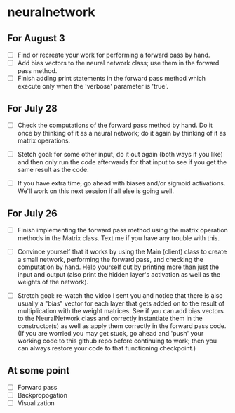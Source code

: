 # neuralnetwork

## For August 3
- [ ] Find or recreate your work for performing a forward pass by hand.
- [ ] Add bias vectors to the neural network class; use them in the forward pass method.
- [ ] Finish adding print statements in the forward pass method which execute only when the 'verbose' parameter is 'true'.

## For July 28
- [ ] Check the computations of the forward pass method by hand. Do it once by thinking of it as a neural network; do it again by thinking of it as matrix operations.
- [ ] Stetch goal: for some other input, do it out again (both ways if you like) and then only run the code afterwards for that input to see if you get the same result as the code.
- [ ] If you have extra time, go ahead with biases and/or sigmoid activations. We'll work on this next session if all else is going well.



## For July 26
- [ ] Finish implementing the forward pass method using the matrix operation methods in the Matrix class. Text me if you have any trouble with this.
- [ ] Convince yourself that it works by using the Main (client) class to create a small network, performing the forward pass, and checking the computation by hand. Help yourself out by printing more than just the input and output (also print the hidden layer's activation as well as the weights of the network).
- [ ] Stretch goal: re-watch the video I sent you and notice that there is also usually a "bias" vector for each layer that gets added on to the result of multiplication with the weight matrices. See if you can add bias vectors to the NeuralNetwork class and correctly instantiate them in the constructor(s) as well as apply them correctly in the forward pass code. (If you are worried you may get stuck, go ahead and 'push' your working code to this github repo before continuing to work; then you can always restore your code to that functioning checkpoint.)


## At some point
- [ ] Forward pass
- [ ] Backpropogation
- [ ] Visualization
